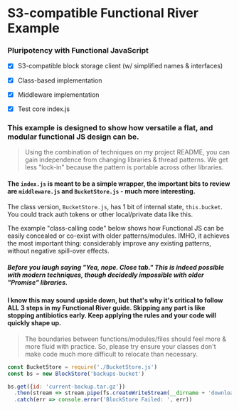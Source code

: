 # S3-compatible Functional River Example

### Pluripotency with Functional JavaScript

- [x] S3-compatible block storage client (w/ simplified names & interfaces)
- [x] Class-based implementation
- [x] Middleware implementation
- [x] Test core index.js


### This example is designed to show how versatile a flat, and modular functional JS design can be.

> Using the combination of techniques on my project README, you can gain independence from changing libraries & thread patterns. We get less "lock-in" because the pattern is portable across other libraries.

#### The `index.js` is meant to be a simple wrapper, the important bits to review are `middleware.js` and `BucketStore.js` - much more interesting.

The class version, `BucketStore.js`, has 1 bit of internal state, `this.bucket`. You could track auth tokens or other local/private data like this.

The example "class-calling code" below shows how Functional JS can be easily concealed or co-exist with older patterns/modules. IMHO, it achieves the most important thing: considerably improve any existing patterns, without negative spill-over effects.

##### Before you laugh saying "Yea, nope. Close tab." This is indeed possible with modern techniques, though decidedly impossible with older "Promise" libraries.

#### I know this may sound upside down, but that's why it's critical to follow ALL 3 steps in my Functional River guide. Skipping any part is like stopping antibiotics early. Keep applying the rules and your code will quickly shape up.

> The boundaries between functions/modules/files should feel more & more fluid with practice.
> So, please try ensure your classes don't make code much more difficult to relocate than necessary.

```js
const BucketStore = require('./BucketStore.js')
const bs = new BlockStore('backups-bucket')

bs.get({id: 'current-backup.tar.gz'})
  .then(stream => stream.pipe(fs.createWriteStream(__dirname + 'downloaded-backup.tar.gz')))
  .catch(err => console.error('BlockStore Failed: ', err))
```

